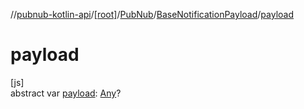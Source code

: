 //[pubnub-kotlin-api](../../../../index.md)/[[root]](../../index.md)/[PubNub](../index.md)/[BaseNotificationPayload](index.md)/[payload](payload.md)

# payload

[js]\
abstract var [payload](payload.md): [Any](https://kotlinlang.org/api/core/kotlin-stdlib/kotlin/-any/index.html)?
